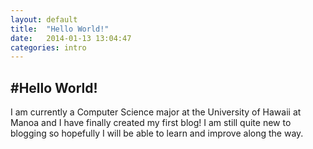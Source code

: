 ```yaml
---
layout: default
title:  "Hello World!"
date:   2014-01-13 13:04:47
categories: intro
---
```


#Hello World!
-------------------
I am currently a Computer Science major at the University of Hawaii at Manoa and I have finally created my first blog!  I am still quite new to blogging so hopefully I will be able to learn and improve along the way. 

